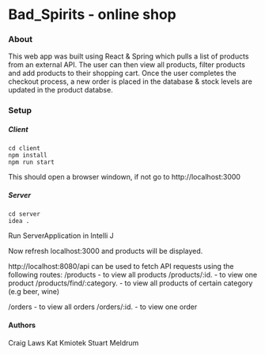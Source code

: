 # Bad_Spirits - online shop

### About
This web app was built using React & Spring which pulls a list of products from an external API. The user can then view all products, filter products and add products to their shopping cart. Once the user completes the checkout process, a new order is placed in the database & stock levels are updated in the product databse. 

### Setup
##### Client

    cd client
    npm install
    npm run start

This should open a browser windown, if not go to http://localhost:3000

##### Server
    cd server
    idea .
Run ServerApplication in Intelli J

Now refresh localhost:3000 and products will be displayed.

http://localhost:8080/api can be used to fetch API requests using the following routes:
/products  -  to view all products
/products/:id. -  to view one product
/products/find/:category. -  to view all products of certain category (e.g beer, wine)

/orders  -  to view all orders
/orders/:id. -  to view one order


#### Authors
Craig Laws
Kat Kmiotek
Stuart Meldrum



